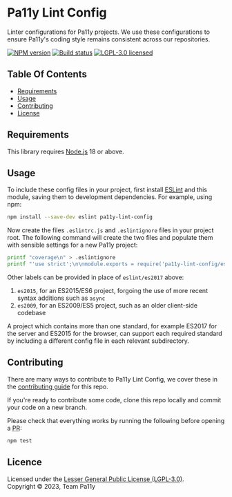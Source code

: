 # Pa11y Lint Config

Linter configurations for Pa11y projects. We use these configurations to ensure Pa11y's coding style remains consistent across our repositories.

[![NPM version][shield-npm]][info-npm]
[![Build status][shield-build]][info-build]
[![LGPL-3.0 licensed][shield-license]][info-license]

## Table Of Contents

- [Requirements](#requirements)
- [Usage](#usage)
- [Contributing](#contributing)
- [License](#license)

## Requirements

This library requires [Node.js] 18 or above.

## Usage

To include these config files in your project, first install [ESLint] and this module, saving them to development dependencies. For example, using npm:

```sh
npm install --save-dev eslint pa11y-lint-config
```

Now create the files `.eslintrc.js` and `.eslintignore` files in your project root. The following command will create the two files and populate them with sensible settings for a new Pa11y project:

```sh
printf "coverage\n" > .eslintignore
printf "'use strict';\n\nmodule.exports = require('pa11y-lint-config/eslint/es2017');\n" > .eslintrc.js
```

Other labels can be provided in place of `eslint/es2017` above:

1. `es2015`, for an ES2015/ES6 project, forgoing the use of more recent syntax additions such as `async`
1. `es2009`, for an ES2009/ES5 project, such as an older client-side codebase

A project which contains more than one standard, for example ES2017 for the server and ES2015 for the browser, can support each required standard by including a different config file in each relevant subdirectory.

## Contributing

There are many ways to contribute to Pa11y Lint Config, we cover these in the [contributing guide](CONTRIBUTING.md) for this repo.

If you're ready to contribute some code, clone this repo locally and commit your code on a new branch.

Please check that everything works by running the following before opening a <abbr title="pull request">PR</abbr>:

```sh
npm test
```

## Licence

Licensed under the [Lesser General Public License (LGPL-3.0)](LICENSE).<br/>
Copyright &copy; 2023, Team Pa11y



[eslint]: http://eslint.org/
[issues]: https://github.com/pa11y/pa11y-lint-config/issues
[node.js]: https://nodejs.org/

[info-license]: LICENSE
[info-npm]: https://www.npmjs.com/package/pa11y-lint-config
[info-build]: https://travis-ci.org/pa11y/pa11y-lint-config
[shield-license]: https://img.shields.io/badge/license-LGPL%203.0-blue.svg
[shield-npm]: https://img.shields.io/npm/v/pa11y-lint-config.svg
[shield-build]: https://img.shields.io/travis/pa11y/pa11y-lint-config/master.svg
